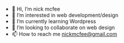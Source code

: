 - 👋 Hi, I’m nick mcfee
- 👀 I’m interested in web development/design
- 🌱 I’m currently learning Wordpress
- 💞️ I’m looking to collaborate on web design
- 📫 How to reach me nickmcfee@gmail.com

<!---
nickmcfee/nickmcfee is a ✨ special ✨ repository because its `README.md` (this file) appears on your GitHub profile.
You can click the Preview link to take a look at your changes.
--->
